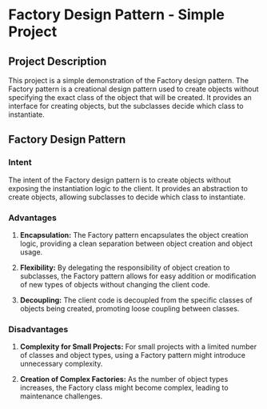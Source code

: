 # Factory Design Pattern - Simple Project

## Project Description

This project is a simple demonstration of the Factory design pattern. The Factory pattern is a creational design pattern used to create objects without specifying the exact class of the object that will be created. It provides an interface for creating objects, but the subclasses decide which class to instantiate.


## Factory Design Pattern

### Intent

The intent of the Factory design pattern is to create objects without exposing the instantiation logic to the client. It provides an abstraction to create objects, allowing subclasses to decide which class to instantiate.

### Advantages

1. **Encapsulation:** The Factory pattern encapsulates the object creation logic, providing a clean separation between object creation and object usage.

2. **Flexibility:** By delegating the responsibility of object creation to subclasses, the Factory pattern allows for easy addition or modification of new types of objects without changing the client code.

3. **Decoupling:** The client code is decoupled from the specific classes of objects being created, promoting loose coupling between classes.

### Disadvantages

1. **Complexity for Small Projects:** For small projects with a limited number of classes and object types, using a Factory pattern might introduce unnecessary complexity.

2. **Creation of Complex Factories:** As the number of object types increases, the Factory class might become complex, leading to maintenance challenges.
